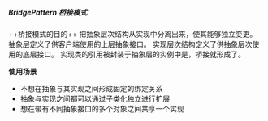 ##### BridgePattern 桥接模式
++桥接模式的目的++
把抽象层次结构从实现中分离出来，使其能够独立变更。
抽象层定义了供客户端使用的上层抽象接口。
实现层次结构定义了供抽象层次使用的底层接口。
实现类的引用被封装于抽象层的实例中是，桥接就形成了。


**使用场景**

- 不想在抽象与其实现之间形成固定的绑定关系
- 抽象与实现之间都可以通过子类化独立进行扩展
- 想在带有不同抽象接口的多个对象之间共享一个实现